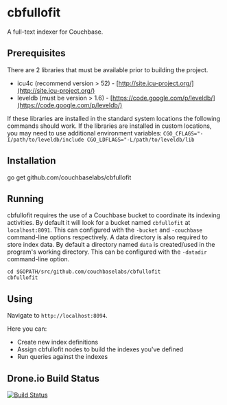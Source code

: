 # cbfullofit

A full-text indexer for Couchbase.

## Prerequisites

There are 2 libraries that must be available prior to building the project.

* icu4c (recommend version > 52) - [http://site.icu-project.org/](http://site.icu-project.org/)
* leveldb (must be version > 1.6) - [https://code.google.com/p/leveldb/](https://code.google.com/p/leveldb/)

If these libraries are installed in the standard system locations the following commands should work.  If the libraries are installed in custom locations, you may need to use additional environment variables: `CGO_CFLAGS="-I/path/to/leveldb/include CGO_LDFLAGS="-L/path/to/leveldb/lib`

## Installation

go get github.com/couchbaselabs/cbfullofit

## Running

cbfullofit requires the use of a Couchbase bucket to coordinate its indexing activities.  By default it will look for a bucket named `cbfullofit` at `localhost:8091`.  This can configured with the `-bucket` and `-couchbase` command-line options respectively.  A data directory is also required to store index data.  By default a directory named `data` is created/used in the program's working directory.  This can be configured with the `-datadir` command-line option.

    cd $GOPATH/src/github.com/couchbaselabs/cbfullofit
    cbfullofit

## Using

Navigate to `http://localhost:8094`.

Here you can:

* Create new index definitions
* Assign cbfullofit nodes to build the indexes you've defined
* Run queries against the indexes

## Drone.io Build Status

[![Build Status](https://drone.io/github.com/couchbaselabs/cbfullofit/status.png)](https://drone.io/github.com/couchbaselabs/cbfullofit/latest)